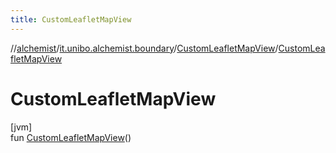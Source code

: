 ```yaml
---
title: CustomLeafletMapView
---
```

//[alchemist](../../../index.html)/[it.unibo.alchemist.boundary](../index.html)/[CustomLeafletMapView](index.html)/[CustomLeafletMapView](-custom-leaflet-map-view.html)



# CustomLeafletMapView



[jvm]\
fun [CustomLeafletMapView](-custom-leaflet-map-view.html)()




